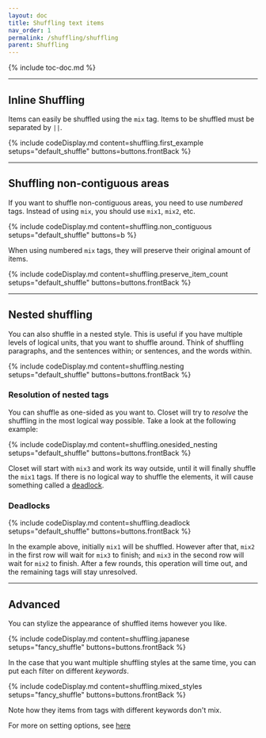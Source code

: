 ```yaml
---
layout: doc
title: Shuffling text items
nav_order: 1
permalink: /shuffling/shuffling
parent: Shuffling
---
```


{% include toc-doc.md %}

---
## Inline Shuffling

Items can easily be shuffled using the `mix` tag.
Items to be shuffled must be separated by `||`.

{% include codeDisplay.md content=shuffling.first_example setups="default_shuffle" buttons=buttons.frontBack %}

---
## Shuffling non-contiguous areas

If you want to shuffle non-contiguous areas, you need to use _numbered_ tags.
Instead of using `mix`, you should use `mix1`, `mix2`, etc.

{% include codeDisplay.md content=shuffling.non_contiguous setups="default_shuffle" buttons=b %}

When using numbered `mix` tags, they will preserve their original amount of items.

{% include codeDisplay.md content=shuffling.preserve_item_count setups="default_shuffle" buttons=buttons.frontBack %}

---
## Nested shuffling

You can also shuffle in a nested style.
This is useful if you have multiple levels of logical units, that you want to shuffle around.
Think of shuffling paragraphs, and the sentences within; or sentences, and the words within.

{% include codeDisplay.md content=shuffling.nesting setups="default_shuffle" buttons=buttons.frontBack %}

### Resolution of nested tags

You can shuffle as one-sided as you want to.
Closet will try to _resolve_ the shuffling in the most logical way possible.
Take a look at the following example:

{% include codeDisplay.md content=shuffling.onesided_nesting setups="default_shuffle" buttons=buttons.frontBack %}

Closet will start with `mix3` and work its way outside, until it will finally shuffle the `mix1` tags.
If there is no logical way to shuffle the elements, it will cause something called a [deadlock](https://en.wikipedia.org/wiki/Deadlock).

### Deadlocks

{% include codeDisplay.md content=shuffling.deadlock setups="default_shuffle" buttons=buttons.frontBack %}

In the example above, initially `mix1` will be shuffled.
However after that, `mix2` in the first row will wait for `mix3` to finish; and `mix3` in the second row will wait for `mix2` to finish.
After a few rounds, this operation will time out, and the remaining tags will stay unresolved.

---
## Advanced

You can stylize the appearance of shuffled items however you like.

{% include codeDisplay.md content=shuffling.japanese setups="fancy_shuffle" buttons=buttons.frontBack %}

In the case that you want multiple shuffling styles at the same time, you can put each filter on different _keywords_.

{% include codeDisplay.md content=shuffling.mixed_styles setups="fancy_shuffle" buttons=buttons.frontBack %}

Note how they items from tags with different keywords don't mix.

For more on setting options, see [here](TODO)
